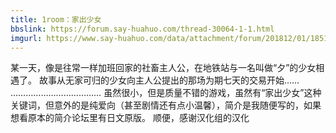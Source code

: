 ```yaml
---
title: 1room：家出少女
bbslink: https://forum.say-huahuo.com/thread-30064-1-1.html
imgurl: https://www.say-huahuo.com/data/attachment/forum/201812/01/185143fe0br6c722mci2mm.png
---
```


某一天，像是往常一样加班回家的社畜主人公，在地铁站与一名叫做“夕”的少女相遇了。
故事从无家可归的少女向主人公提出的那场为期七天的交易开始……
………………………………
虽然很小，但是质量不错的游戏，虽然有“家出少女”这种关键词，但意外的是纯爱向（甚至剧情还有点小温馨），简介是我随便写的，如果想看原本的简介论坛里有日文原版。
顺便，感谢汉化组的汉化<!--more-->
